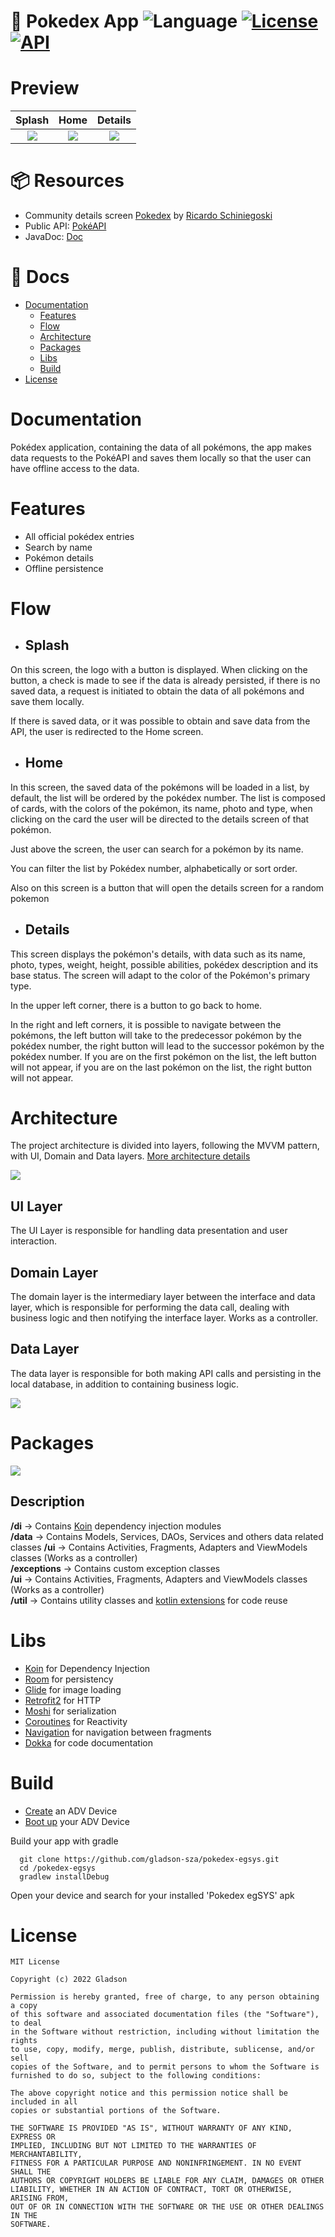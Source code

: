 # 📱 Pokedex App ![Language](https://img.shields.io/badge/language-Kotlin-orange.svg) [![License](https://img.shields.io/badge/license-Mit-blue.svg)](https://github.com/gladson-sza/pokedex-egsys/blob/master/LICENSE) [![API](https://img.shields.io/badge/API-21%2B-brightgreen.svg?style=flat)](https://android-arsenal.com/api?level=21)

# Preview
  Splash    |         Home      |       Details        |
:-------------------------:|:-------------------------:|:-------------------------:
![](https://github.com/gladson-sza/pokedex-egsys/blob/master/documents/screen_shot_splash.png)  |  ![](https://github.com/gladson-sza/pokedex-egsys/blob/master/documents/screen_shot_home.png) | ![](https://github.com/gladson-sza/pokedex-egsys/blob/master/documents/screen_shot_details.png)

# 📦 Resources

* Community details screen [Pokedex](https://www.figma.com/community/file/979132880663340794) by [Ricardo Schiniegoski](https://www.figma.com/@ricardohs)  
* Public API: [PokéAPI](https://pokeapi.co/) 
* JavaDoc: [Doc](https://github.com/gladson-sza/pokedex-egsys/blob/master/documents/javadoc/index.md)

# 📄 Docs

* [Documentation](#documentation)
  * [Features](#features)
  * [Flow](#flow)
  * [Architecture](#architecture)
  * [Packages](#packages)
  * [Libs](#libs)
  * [Build](#build)
* [License](#license)

# Documentation
Pokédex application, containing the data of all pokémons, the app makes data requests to the PokéAPI and saves them locally so that the user can have offline access to the data.

# Features
* All official pokédex entries
* Search by name
* Pokémon details
* Offline persistence

# Flow

* ## Splash
On this screen, the logo with a button is displayed. When clicking on the button, a check is made to see if the data is already persisted, if there is no saved data, a request is initiated to obtain the data of all pokémons and save them locally.

If there is saved data, or it was possible to obtain and save data from the API, the user is redirected to the Home screen.

* ## Home
In this screen, the saved data of the pokémons will be loaded in a list, by default, the list will be ordered by the pokédex number. The list is composed of cards, with the colors of the pokémon, its name, photo and type, when clicking on the card the user will be directed to the details screen of that pokémon.

Just above the screen, the user can search for a pokémon by its name.

You can filter the list by Pokédex number, alphabetically or sort order.

Also on this screen is a button that will open the details screen for a random pokemon

* ## Details
This screen displays the pokémon's details, with data such as its name, photo, types, weight, height, possible abilities, pokédex description and its base status. The screen will adapt to the color of the Pokémon's primary type.

In the upper left corner, there is a button to go back to home.

In the right and left corners, it is possible to navigate between the pokémons, the left button will take to the predecessor pokémon by the pokédex number, the right button will lead to the successor pokémon by the pokédex number. If you are on the first pokémon on the list, the left button will not appear, if you are on the last pokémon on the list, the right button will not appear.

# Architecture
The project architecture is divided into layers, following the MVVM pattern, with UI, Domain and Data layers. [More architecture details](https://developer.android.com/jetpack/guide)

![](https://github.com/gladson-sza/pokedex-egsys/blob/master/documents/layer_diagram.png) 

## UI Layer
The UI Layer is responsible for handling data presentation and user interaction.

## Domain Layer
The domain layer is the intermediary layer between the interface and data layer, which is responsible for performing the data call, dealing with business logic and then notifying the interface layer. Works as a controller.

## Data Layer
The data layer is responsible for both making API calls and persisting in the local database, in addition to containing business logic.

![](https://github.com/gladson-sza/pokedex-egsys/blob/master/documents/data_diagram.png)

# Packages
![](https://github.com/gladson-sza/pokedex-egsys/blob/master/documents/packages.png) 

## Description

**/di** &rarr; Contains [Koin](https://insert-koin.io/) dependency injection modules  
**/data** &rarr; Contains Models, Services, DAOs, Services and others data related classes
**/ui** &rarr; Contains Activities, Fragments, Adapters and ViewModels classes (Works as a controller)  
**/exceptions** &rarr; Contains custom exception classes  
**/ui** &rarr; Contains Activities, Fragments, Adapters and ViewModels classes (Works as a controller)  
**/util** &rarr; Contains utility classes and [kotlin extensions](https://kotlinlang.org/docs/extensions.html) for code reuse

# Libs
* [Koin](https://insert-koin.io/) for Dependency Injection
* [Room](https://developer.android.com/training/data-storage/room) for persistency
* [Glide](https://github.com/bumptech/glide) for image loading
* [Retrofit2](https://square.github.io/retrofit/) for HTTP
* [Moshi](https://github.com/square/moshi) for serialization
* [Coroutines](https://developer.android.com/kotlin/coroutines) for Reactivity
* [Navigation](https://developer.android.com/guide/navigation) for navigation between fragments
* [Dokka](https://github.com/Kotlin/dokka) for code documentation

# Build

* [Create](https://developer.android.com/studio/run/managing-avds#createavd) an ADV Device
* [Boot up](https://developer.android.com/studio/run/managing-avds#emulator) your ADV Device


Build your app with gradle
```shell
  git clone https://github.com/gladson-sza/pokedex-egsys.git
  cd /pokedex-egsys
  gradlew installDebug
```
Open your device and search for your installed 'Pokedex egSYS' apk

# License

    MIT License

    Copyright (c) 2022 Gladson

    Permission is hereby granted, free of charge, to any person obtaining a copy
    of this software and associated documentation files (the "Software"), to deal
    in the Software without restriction, including without limitation the rights
    to use, copy, modify, merge, publish, distribute, sublicense, and/or sell
    copies of the Software, and to permit persons to whom the Software is
    furnished to do so, subject to the following conditions:

    The above copyright notice and this permission notice shall be included in all
    copies or substantial portions of the Software.

    THE SOFTWARE IS PROVIDED "AS IS", WITHOUT WARRANTY OF ANY KIND, EXPRESS OR
    IMPLIED, INCLUDING BUT NOT LIMITED TO THE WARRANTIES OF MERCHANTABILITY,
    FITNESS FOR A PARTICULAR PURPOSE AND NONINFRINGEMENT. IN NO EVENT SHALL THE
    AUTHORS OR COPYRIGHT HOLDERS BE LIABLE FOR ANY CLAIM, DAMAGES OR OTHER
    LIABILITY, WHETHER IN AN ACTION OF CONTRACT, TORT OR OTHERWISE, ARISING FROM,
    OUT OF OR IN CONNECTION WITH THE SOFTWARE OR THE USE OR OTHER DEALINGS IN THE
    SOFTWARE.
